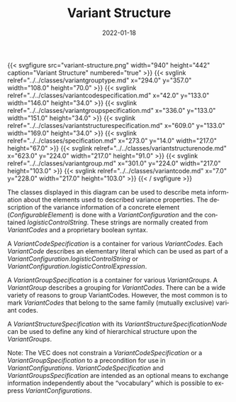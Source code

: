 ﻿---
title: Variant Structure
toc: false
type: specs
layout: diagram
date: "2022-01-18"
draft: false
specification: VEC
version: 1.2.2
documentType: "Recommendation"
elementType: Diagram
classes:
  - VariantGroupType
  - VariantCodeSpecification
  - VariantGroupSpecification
  - VariantStructureSpecification
  - Specification
  - VariantStructureNode
  - VariantGroup
  - VariantCode
menu:
  VEC-1.2.2:    
    parent: key-concepts
    identifier: key-concepts/variant-structure
    weight: 1001004 

# Prev/next pager order (if `docs_section_pager` enabled in `params.toml`)
weight: 1001004
---
{{< svgfigure src="variant-structure.png" width="940" height="442" caption="Variant Structure" numbered="true" >}}
  {{< svglink relref="../../classes/variantgrouptype.md" x="294.0" y="357.0" width="108.0" height="70.0" >}}
  {{< svglink relref="../../classes/variantcodespecification.md" x="42.0" y="133.0" width="146.0" height="34.0" >}}
  {{< svglink relref="../../classes/variantgroupspecification.md" x="336.0" y="133.0" width="151.0" height="34.0" >}}
  {{< svglink relref="../../classes/variantstructurespecification.md" x="609.0" y="133.0" width="169.0" height="34.0" >}}
  {{< svglink relref="../../classes/specification.md" x="273.0" y="14.0" width="217.0" height="67.0" >}}
  {{< svglink relref="../../classes/variantstructurenode.md" x="623.0" y="224.0" width="217.0" height="91.0" >}}
  {{< svglink relref="../../classes/variantgroup.md" x="301.0" y="224.0" width="217.0" height="103.0" >}}
  {{< svglink relref="../../classes/variantcode.md" x="7.0" y="228.0" width="217.0" height="103.0" >}}
{{< / svgfigure >}}
<p> <span lang="EN-GB">The classes displayed in this diagram can be used to describe meta information about the elements used to described variance properties. The description of the variance information of a concrete element (<i>ConfigurableElement</i>) is done with a <i>VariantConfiguration </i>and the contained <i>logisticControlString</i>. These strings are normally created from <i>VariantCodes</i> and a proprietary boolean syntax. </span>      </p>      <p> <span lang="EN-GB">A <i>VariantCodeSpecification</i> is a container for various <i>VariantCodes</i>. Each <i>VariantCode</i> describes an elementary literal which can be used as part of a <i>VariantConfiguration</i>.<i>logisticControlString</i> or <i>VariantConfiguration.logisticControlExpression</i>.</span>      </p>      <p> <span lang="EN-US">A <i>VariantGroupSpecification</i> is a container for various <i>VariantGroups</i>. A <i>VariantGroup</i> describes a grouping for <i>VariantCodes</i>. There can be a wide variety of reasons to group VariantCodes. However, the most common is to mark <i>VariantCodes</i> that belong to the same family (mutually exclusive) variant codes. </span>      </p>      <p> A <i>VariantStructureSpecification </i>with its <i>VariantStructureSpecificationNode</i> can be used to define any kind of hierarchical structure upon the <i>VariantGroups</i>.      </p>      <p> <span lang="EN-US">Note: The VEC does not constrain a <i>VariantCodeSpecification</i> or a <i>VariantGroup­Specification</i> to a precondition for use in <i>VariantConfigurations</i>. <i>VariantCodeSpecification</i> and <i>VariantGroupsSpecification</i> are intended as an optional means to exchange information independently about the &ldquo;vocabulary&rdquo; which is possible to express <i>VariantConfigurations</i></span><span lang="EN-GB">.</span>      </p>